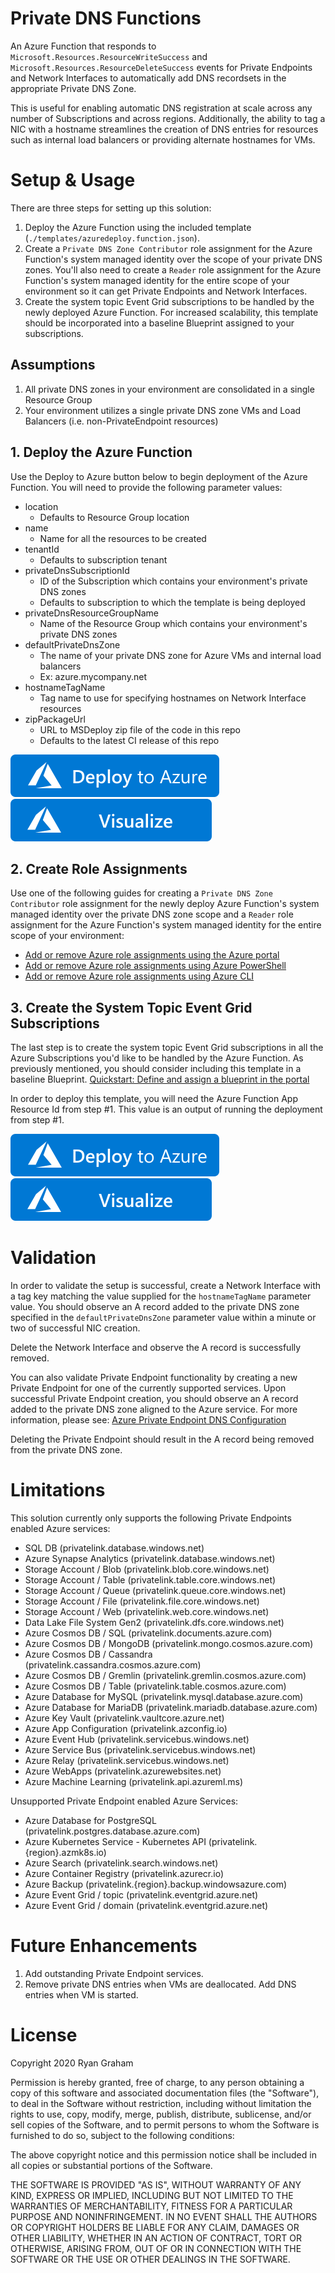 # Private DNS Functions

An Azure Function that responds to `Microsoft.Resources.ResourceWriteSuccess` and `Microsoft.Resources.ResourceDeleteSuccess` events for Private Endpoints and Network Interfaces to automatically add DNS recordsets in the appropriate Private DNS Zone.

This is useful for enabling automatic DNS registration at scale across any number of Subscriptions and across regions. Additionally, the ability to tag a NIC with a hostname streamlines the creation of DNS entries for resources such as internal load balancers or providing alternate hostnames for VMs.

# Setup & Usage

There are three steps for setting up this solution:

1. Deploy the Azure Function using the included template (`./templates/azuredeploy.function.json`).
1. Create a `Private DNS Zone Contributor` role assignment for the Azure Function's system managed identity over the scope of your private DNS zones. You'll also need to create a `Reader` role assignment for the Azure Function's system managed identity for the entire scope of your environment so it can get Private Endpoints and Network Interfaces.
1. Create the system topic Event Grid subscriptions to be handled by the newly deployed Azure Function. For increased scalability, this template should be incorporated into a baseline Blueprint assigned to your subscriptions.

## Assumptions
1. All private DNS zones in your environment are consolidated in a single Resource Group
1. Your environment utilizes a single private DNS zone VMs and Load Balancers (i.e. non-PrivateEndpoint resources)

## 1. Deploy the Azure Function

Use the Deploy to Azure button below to begin deployment of the Azure Function. You will need to provide the following parameter values:

- location
    - Defaults to Resource Group location
- name
    - Name for all the resources to be created
- tenantId
    - Defaults to subscription tenant
- privateDnsSubscriptionId
    - ID of the Subscription which contains your environment's private DNS zones
    - Defaults to subscription to which the template is being deployed
- privateDnsResourceGroupName
    - Name of the Resource Group which contains your environment's private DNS zones
- defaultPrivateDnsZone
    - The name of your private DNS zone for Azure VMs and internal load balancers
    - Ex: azure.mycompany.net
- hostnameTagName
    - Tag name to use for specifying hostnames on Network Interface resources
- zipPackageUrl
    - URL to MSDeploy zip file of the code in this repo
    - Defaults to the latest CI release of this repo

[![Deploy To Azure](https://raw.githubusercontent.com/Azure/azure-quickstart-templates/master/1-CONTRIBUTION-GUIDE/images/deploytoazure.svg?sanitize=true)](https://portal.azure.com/#create/Microsoft.Template/uri/https%3A%2F%2Fraw.githubusercontent.com%2Frjygraham%2FPrivateDnsFunctions%2Fmaster%2Ftemplates%2Fazuredeploy.function.json)  [![Visualize](https://raw.githubusercontent.com/Azure/azure-quickstart-templates/master/1-CONTRIBUTION-GUIDE/images/visualizebutton.svg?sanitize=true)](http://armviz.io/#/?load=https%3A%2F%2Fraw.githubusercontent.com%2Frjygraham%2FPrivateDnsFunctions%2Fmaster%2Ftemplates%2Fazuredeploy.function.json)

## 2. Create Role Assignments

Use one of the following guides for creating a `Private DNS Zone Contributor` role assignment for the newly deploy Azure Function's system managed identity over the private DNS zone scope and a `Reader` role assignment for the Azure Function's system managed identity for the entire scope of your environment:

- [Add or remove Azure role assignments using the Azure portal](https://docs.microsoft.com/en-us/azure/role-based-access-control/role-assignments-portal)
- [Add or remove Azure role assignments using Azure PowerShell](https://docs.microsoft.com/en-us/azure/role-based-access-control/role-assignments-powershell)
- [Add or remove Azure role assignments using Azure CLI](https://docs.microsoft.com/en-us/azure/role-based-access-control/role-assignments-cli)

## 3. Create the System Topic Event Grid Subscriptions

The last step is to create the system topic Event Grid subscriptions in all the Azure Subscriptions you'd like to be handled by the Azure Function. As previously mentioned, you should consider including this template in a baseline Blueprint. [Quickstart: Define and assign a blueprint in the portal](https://docs.microsoft.com/en-us/azure/governance/blueprints/create-blueprint-portal)

In order to deploy this template, you will need the Azure Function App Resource Id from step #1. This value is an output of running the deployment from step #1.

[![Deploy To Azure](https://raw.githubusercontent.com/Azure/azure-quickstart-templates/master/1-CONTRIBUTION-GUIDE/images/deploytoazure.svg?sanitize=true)](https://portal.azure.com/#create/Microsoft.Template/uri/https%3A%2F%2Fraw.githubusercontent.com%2Frjygraham%2FPrivateDnsFunctions%2Fmaster%2Ftemplates%2Fazuredeploy.systemtopics.json)  [![Visualize](https://raw.githubusercontent.com/Azure/azure-quickstart-templates/master/1-CONTRIBUTION-GUIDE/images/visualizebutton.svg?sanitize=true)](http://armviz.io/#/?load=https%3A%2F%2Fraw.githubusercontent.com%2Frjygraham%2FPrivateDnsFunctions%2Fmaster%2Ftemplates%2Fazuredeploy.systemtopics.json)

# Validation

In order to validate the setup is successful, create a Network Interface with a tag key matching the value supplied for the `hostnameTagName` parameter value. You should observe an A record added to the private DNS zone specified in the `defaultPrivateDnsZone` parameter value within a minute or two of successful NIC creation.

Delete the Network Interface and observe the A record is successfully removed.

You can also validate Private Endpoint functionality by creating a new Private Endpoint for one of the currently supported services. Upon successful Private Endpoint creation, you should observe an A record added to the private DNS zone aligned to the Azure service. For more information, please see: [Azure Private Endpoint DNS Configuration](https://docs.microsoft.com/en-us/azure/private-link/private-endpoint-dns)

Deleting the Private Endpoint should result in the A record being removed from the private DNS zone.

# Limitations

This solution currently only supports the following Private Endpoints enabled Azure services:

- SQL DB (privatelink.database.windows.net)
- Azure Synapse Analytics (privatelink.database.windows.net)
- Storage Account / Blob (privatelink.blob.core.windows.net)
- Storage Account / Table (privatelink.table.core.windows.net)
- Storage Account / Queue (privatelink.queue.core.windows.net)
- Storage Account / File (privatelink.file.core.windows.net)
- Storage Account / Web (privatelink.web.core.windows.net)
- Data Lake File System Gen2 (privatelink.dfs.core.windows.net)
- Azure Cosmos DB / SQL (privatelink.documents.azure.com)
- Azure Cosmos DB / MongoDB (privatelink.mongo.cosmos.azure.com)
- Azure Cosmos DB / Cassandra (privatelink.cassandra.cosmos.azure.com)
- Azure Cosmos DB / Gremlin (privatelink.gremlin.cosmos.azure.com)
- Azure Cosmos DB / Table (privatelink.table.cosmos.azure.com)
- Azure Database for MySQL (privatelink.mysql.database.azure.com)
- Azure Database for MariaDB (privatelink.mariadb.database.azure.com)
- Azure Key Vault (privatelink.vaultcore.azure.net)
- Azure App Configuration (privatelink.azconfig.io)
- Azure Event Hub (privatelink.servicebus.windows.net)
- Azure Service Bus (privatelink.servicebus.windows.net)
- Azure Relay (privatelink.servicebus.windows.net)
- Azure WebApps (privatelink.azurewebsites.net)
- Azure Machine Learning (privatelink.api.azureml.ms)

Unsupported Private Endpoint enabled Azure Services:

- Azure Database for PostgreSQL (privatelink.postgres.database.azure.com)
- Azure Kubernetes Service - Kubernetes API (privatelink.{region}.azmk8s.io)
- Azure Search (privatelink.search.windows.net)
- Azure Container Registry (privatelink.azurecr.io)
- Azure Backup (privatelink.{region}.backup.windowsazure.com)
- Azure Event Grid / topic (privatelink.eventgrid.azure.net)
- Azure Event Grid / domain (privatelink.eventgrid.azure.net)

# Future Enhancements

1. Add outstanding Private Endpoint services.
1. Remove private DNS entries when VMs are deallocated. Add DNS entries when VM is started.

# License

Copyright 2020 Ryan Graham

Permission is hereby granted, free of charge, to any person obtaining a copy of this software and associated documentation files (the "Software"), to deal in the Software without restriction, including without limitation the rights to use, copy, modify, merge, publish, distribute, sublicense, and/or sell copies of the Software, and to permit persons to whom the Software is furnished to do so, subject to the following conditions:

The above copyright notice and this permission notice shall be included in all copies or substantial portions of the Software.

THE SOFTWARE IS PROVIDED "AS IS", WITHOUT WARRANTY OF ANY KIND, EXPRESS OR IMPLIED, INCLUDING BUT NOT LIMITED TO THE WARRANTIES OF MERCHANTABILITY, FITNESS FOR A PARTICULAR PURPOSE AND NONINFRINGEMENT. IN NO EVENT SHALL THE AUTHORS OR COPYRIGHT HOLDERS BE LIABLE FOR ANY CLAIM, DAMAGES OR OTHER LIABILITY, WHETHER IN AN ACTION OF CONTRACT, TORT OR OTHERWISE, ARISING FROM, OUT OF OR IN CONNECTION WITH THE SOFTWARE OR THE USE OR OTHER DEALINGS IN THE SOFTWARE.